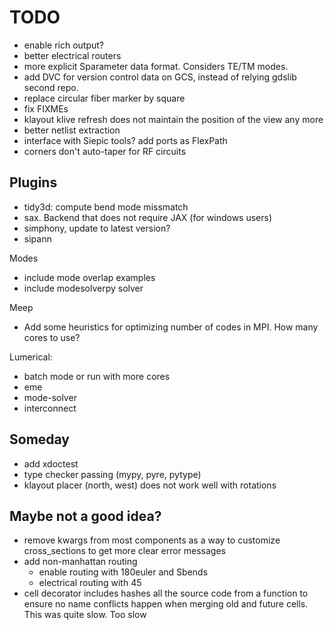 # TODO

- enable rich output?
- better electrical routers
- more explicit Sparameter data format. Considers TE/TM modes.
- add DVC for version control data on GCS, instead of relying gdslib second repo.
- replace circular fiber marker by square
- fix FIXMEs
- klayout klive refresh does not maintain the position of the view any more
- better netlist extraction
- interface with Siepic tools? add ports as FlexPath
- corners don't auto-taper for RF circuits

## Plugins

- tidy3d: compute bend mode missmatch
- sax. Backend that does not require JAX (for windows users)
- simphony, update to latest version?
- sipann

Modes

- include mode overlap examples
- include modesolverpy solver

Meep

- Add some heuristics for optimizing number of codes in MPI. How many cores to use?

Lumerical:

- batch mode or run with more cores
- eme
- mode-solver
- interconnect

## Someday

- add xdoctest
- type checker passing (mypy, pyre, pytype)
- klayout placer (north, west) does not work well with rotations

## Maybe not a good idea?

- remove kwargs from most components as a way to customize cross_sections to get more clear error messages
- add non-manhattan routing
  - enable routing with 180euler and Sbends
  - electrical routing with 45
- cell decorator includes hashes all the source code from a function to ensure no name conflicts happen when merging old and future cells. This was quite slow. Too slow
